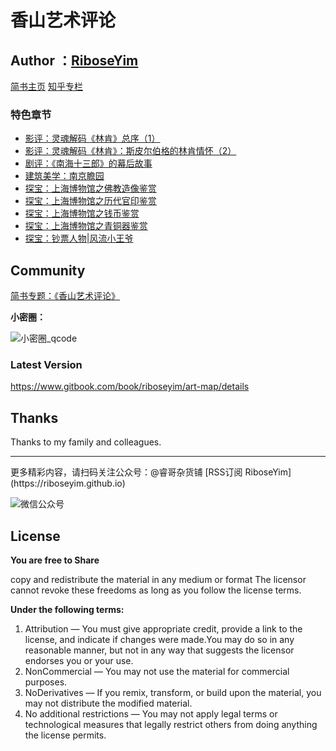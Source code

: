 # 香山艺术评论

## Author ：[RiboseYim](https://riboseyim.github.io)

[简书主页](http://www.jianshu.com/u/8cc1dba4bc96)
[知乎专栏](https://www.zhihu.com/people/riboseyim)

### 特色章节
* [影评：灵魂解码《林肯》总序（1）](chapter/Film/Lincoln/Film-Lincoln-1.md)
* [影评：灵魂解码《林肯》：斯皮尔伯格的林肯情怀（2）](chapter/Film/Lincoln/Lincoln-Spielberg.md)
* [剧评：《南海十三郎》的幕后故事](chapter/Film/Nanhai/Film-NanHai-1.md)
* [建筑美学：南京瞻园](chapter/Architectural/Garden/NanJingZhanYuan.md)
* [探宝：上海博物馆之佛教造像鉴赏](chapter/museum/ShangHai/Buddhism.md)
* [探宝：上海博物馆之历代官印鉴赏](chapter/museum/ShangHai/Stamp.md)
* [探宝：上海博物馆之钱币鉴赏](chapter/museum/ShangHai/Money.md)
* [探宝：上海博物馆之青铜器鉴赏](chapter/museum/ShangHai/Bronze.md)
* [探宝：钞票人物|风流小王爷](chapter/museum/ShangHai/MoneyPeople.md)


## Community

[简书专题：《香山艺术评论》](http://www.jianshu.com/c/8a1a60d98d92)

**小密圈：**

![小密圈_qcode](http://o8m8ngokc.bkt.clouddn.com/riboseyim_id_quanzi_art_samll.png)


### Latest Version

https://www.gitbook.com/book/riboseyim/art-map/details

## Thanks

Thanks to my family and colleagues.

<hr>
更多精彩内容，请扫码关注公众号：@睿哥杂货铺 [RSS订阅 RiboseYim](https://riboseyim.github.io)

![微信公众号](http://o8m8ngokc.bkt.clouddn.com/qrcode_for_gh_896dd3dd5255_344.jpg)

## License

**You are free to Share**

copy and redistribute the material in any medium or format
The licensor cannot revoke these freedoms as long as you follow the license terms.

**Under the following terms:**

1. Attribution — You must give appropriate credit, provide a link to the license, and indicate if changes were made.You may do so in any reasonable manner, but not in any way that suggests the licensor endorses you or your use.
2. NonCommercial — You may not use the material for commercial purposes.
3. NoDerivatives — If you remix, transform, or build upon the material, you may not distribute the modified material.
4. No additional restrictions — You may not apply legal terms or technological measures that legally restrict others from doing anything the license permits.
